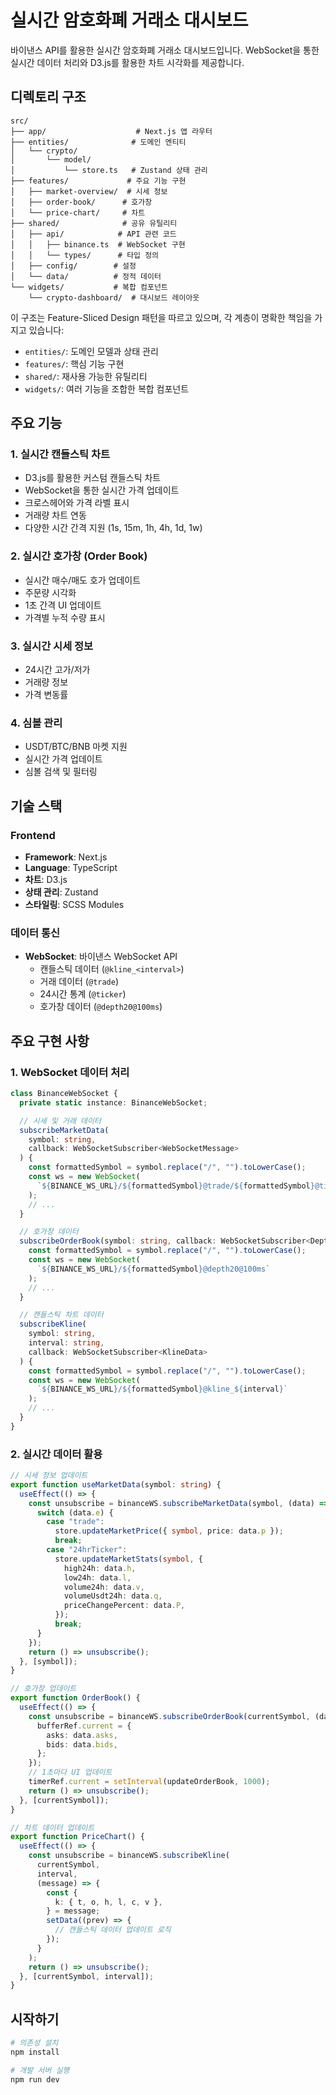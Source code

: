 # 실시간 암호화폐 거래소 대시보드

바이낸스 API를 활용한 실시간 암호화폐 거래소 대시보드입니다. WebSocket을 통한 실시간 데이터 처리와 D3.js를 활용한 차트 시각화를 제공합니다.

## 디렉토리 구조

```
src/
├── app/                    # Next.js 앱 라우터
├── entities/              # 도메인 엔티티
│   └── crypto/
│       └── model/
│           └── store.ts   # Zustand 상태 관리
├── features/             # 주요 기능 구현
│   ├── market-overview/  # 시세 정보
│   ├── order-book/      # 호가창
│   └── price-chart/     # 차트
├── shared/              # 공유 유틸리티
│   ├── api/            # API 관련 코드
│   │   ├── binance.ts  # WebSocket 구현
│   │   └── types/      # 타입 정의
│   ├── config/        # 설정
│   └── data/          # 정적 데이터
└── widgets/           # 복합 컴포넌트
    └── crypto-dashboard/  # 대시보드 레이아웃
```

이 구조는 Feature-Sliced Design 패턴을 따르고 있으며, 각 계층이 명확한 책임을 가지고 있습니다:

- `entities/`: 도메인 모델과 상태 관리
- `features/`: 핵심 기능 구현
- `shared/`: 재사용 가능한 유틸리티
- `widgets/`: 여러 기능을 조합한 복합 컴포넌트

## 주요 기능

### 1. 실시간 캔들스틱 차트

- D3.js를 활용한 커스텀 캔들스틱 차트
- WebSocket을 통한 실시간 가격 업데이트
- 크로스헤어와 가격 라벨 표시
- 거래량 차트 연동
- 다양한 시간 간격 지원 (1s, 15m, 1h, 4h, 1d, 1w)

### 2. 실시간 호가창 (Order Book)

- 실시간 매수/매도 호가 업데이트
- 주문량 시각화
- 1초 간격 UI 업데이트
- 가격별 누적 수량 표시

### 3. 실시간 시세 정보

- 24시간 고가/저가
- 거래량 정보
- 가격 변동률

### 4. 심볼 관리

- USDT/BTC/BNB 마켓 지원
- 실시간 가격 업데이트
- 심볼 검색 및 필터링

## 기술 스택

### Frontend

- **Framework**: Next.js
- **Language**: TypeScript
- **차트**: D3.js
- **상태 관리**: Zustand
- **스타일링**: SCSS Modules

### 데이터 통신

- **WebSocket**: 바이낸스 WebSocket API
  - 캔들스틱 데이터 (`@kline_<interval>`)
  - 거래 데이터 (`@trade`)
  - 24시간 통계 (`@ticker`)
  - 호가창 데이터 (`@depth20@100ms`)

## 주요 구현 사항

### 1. WebSocket 데이터 처리

```typescript
class BinanceWebSocket {
  private static instance: BinanceWebSocket;

  // 시세 및 거래 데이터
  subscribeMarketData(
    symbol: string,
    callback: WebSocketSubscriber<WebSocketMessage>
  ) {
    const formattedSymbol = symbol.replace("/", "").toLowerCase();
    const ws = new WebSocket(
      `${BINANCE_WS_URL}/${formattedSymbol}@trade/${formattedSymbol}@ticker`
    );
    // ...
  }

  // 호가창 데이터
  subscribeOrderBook(symbol: string, callback: WebSocketSubscriber<DepthData>) {
    const formattedSymbol = symbol.replace("/", "").toLowerCase();
    const ws = new WebSocket(
      `${BINANCE_WS_URL}/${formattedSymbol}@depth20@100ms`
    );
    // ...
  }

  // 캔들스틱 차트 데이터
  subscribeKline(
    symbol: string,
    interval: string,
    callback: WebSocketSubscriber<KlineData>
  ) {
    const formattedSymbol = symbol.replace("/", "").toLowerCase();
    const ws = new WebSocket(
      `${BINANCE_WS_URL}/${formattedSymbol}@kline_${interval}`
    );
    // ...
  }
}
```

### 2. 실시간 데이터 활용

```typescript
// 시세 정보 업데이트
export function useMarketData(symbol: string) {
  useEffect(() => {
    const unsubscribe = binanceWS.subscribeMarketData(symbol, (data) => {
      switch (data.e) {
        case "trade":
          store.updateMarketPrice({ symbol, price: data.p });
          break;
        case "24hrTicker":
          store.updateMarketStats(symbol, {
            high24h: data.h,
            low24h: data.l,
            volume24h: data.v,
            volumeUsdt24h: data.q,
            priceChangePercent: data.P,
          });
          break;
      }
    });
    return () => unsubscribe();
  }, [symbol]);
}

// 호가창 업데이트
export function OrderBook() {
  useEffect(() => {
    const unsubscribe = binanceWS.subscribeOrderBook(currentSymbol, (data) => {
      bufferRef.current = {
        asks: data.asks,
        bids: data.bids,
      };
    });
    // 1초마다 UI 업데이트
    timerRef.current = setInterval(updateOrderBook, 1000);
    return () => unsubscribe();
  }, [currentSymbol]);
}

// 차트 데이터 업데이트
export function PriceChart() {
  useEffect(() => {
    const unsubscribe = binanceWS.subscribeKline(
      currentSymbol,
      interval,
      (message) => {
        const {
          k: { t, o, h, l, c, v },
        } = message;
        setData((prev) => {
          // 캔들스틱 데이터 업데이트 로직
        });
      }
    );
    return () => unsubscribe();
  }, [currentSymbol, interval]);
}
```

## 시작하기

```bash
# 의존성 설치
npm install

# 개발 서버 실행
npm run dev
```
